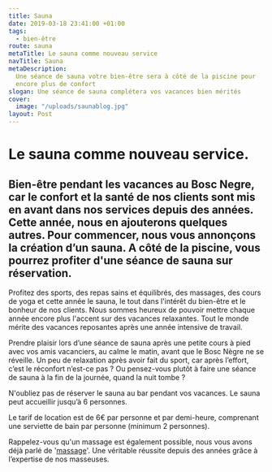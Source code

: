 ```yaml
---
title: Sauna
date: 2019-03-18 23:41:00 +01:00
tags:
  - bien-être
route: sauna
metaTitle: Le sauna comme nouveau service
navTitle: Sauna
metaDescription:
  Une séance de sauna votre bien-être sera à côté de la piscine pour
  encore plus de confort
slogan: Une séance de sauna complétera vos vacances bien mérités
cover:
  image: "/uploads/saunablog.jpg"
layout: Post
---
```


# Le sauna comme nouveau service.

## Bien-être pendant les vacances au Bosc Negre, car le confort et la santé de nos clients sont mis en avant dans nos services depuis des années. Cette année, nous en ajouterons quelques autres. Pour commencer, nous vous annonçons la création d’un sauna. A côté de la piscine, vous pourrez profiter d'une séance de sauna sur réservation.

Profitez des sports, des repas sains et équilibrés, des massages, des cours de yoga et cette année le sauna, le tout dans l'intérêt du bien-être et le bonheur de nos clients. Nous sommes heureux de pouvoir mettre chaque année encore plus l'accent sur des vacances relaxantes. Tout le monde mérite des vacances reposantes après une année intensive de travail.

Prendre plaisir lors d’une séance de sauna après une petite cours à pied avec vos amis vacanciers, au calme le matin, avant que le Bosc Nègre ne se réveille. Un peu de relaxation après avoir fait du sport, car après l’effort, c’est le réconfort n’est-ce pas ?
Ou pensez-vous plutôt à faire une séance de sauna à la fin de la journée, quand la nuit tombe ?

N'oubliez pas de réserver le sauna au bar pendant vos vacances. Le sauna peut accueillir jusqu’à 6 personnes.

Le tarif de location est de 6€ par personne et par demi-heure, comprenant une serviette de bain par personne (minimum 2 personnes).

Rappelez-vous qu'un massage est également possible, nous vous avons déjà parlé de '[massage](/massage/)'. Une véritable réussite depuis des années grâce à l’expertise de nos masseuses.
